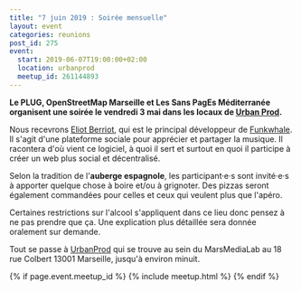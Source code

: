 ```yaml
---
title: "7 juin 2019 : Soirée mensuelle"
layout: event
categories: reunions
post_id: 275
event:
  start: 2019-06-07T19:00:00+02:00
  location: urbanprod
  meetup_id: 261144893
---
```


**Le PLUG, OpenStreetMap Marseille et Les Sans PagEs Méditerranée organisent une soirée le vendredi 3 mai dans les locaux de [Urban Prod](http://www.urbanprod.net).**

Nous recevrons [Eliot Berriot](https://funkwhale.audio/fr_FR/contact), qui est le principal développeur de [Funkwhale](https://funkwhale.audio/). Il s'agit d'une plateforme sociale pour apprécier et partager la musique.
Il racontera d'où vient ce logiciel, à quoi il sert et surtout en quoi il participe à créer un web plus social et décentralisé.

Selon la tradition de l'**auberge espagnole**, les participant·e·s sont invité·e·s à apporter quelque chose à boire et/ou à grignoter. Des pizzas seront également commandées pour celles et ceux qui veulent plus que l'apéro.

Certaines restrictions sur l'alcool s'appliquent dans ce lieu donc pensez à ne pas prendre que ça. Une explication plus détaillée sera donnée oralement sur demande.

Tout se passe à [UrbanProd](http://www.urbanprod.net) qui se trouve au sein du MarsMediaLab au 18 rue Colbert 13001 Marseille, jusqu'à environ minuit.

{% if page.event.meetup_id %}
  {% include meetup.html %}
{% endif %}
